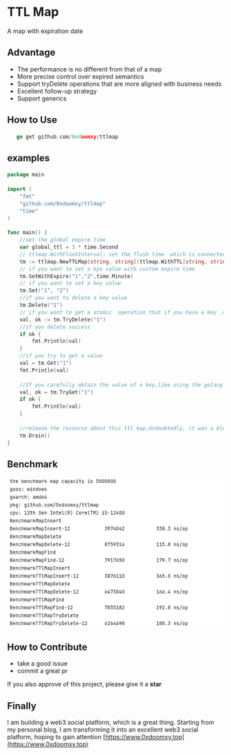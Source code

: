 # TTL Map 

A map with expiration date

## Advantage

+ The performance is no different from that of a map
+ More precise control over expired semantics
+ Support tryDelete operations that are more aligned with business needs
+ Excellent follow-up strategy
+ Support generics


## How to Use


```go
   go get github.com/0xdoomxy/ttlmap
```



## examples

```go
package main

import (
	"fmt"
	"github.com/0xdoomxy/ttlmap"
	"time"
)

func main() {
	//set the global expire time
	var global_ttl = 3 * time.Second
	// ttlmap.WithFlushInterval: set the flush time  which is connected with  delete the invalid key,value in  level map
	tm := ttlmap.NewTTLMap[string, string](ttlmap.WithTTL[string, string](global_ttl), ttlmap.WithFlushInterval[string, string](1*time.Second))
	// if you want to set a kye value with custom expire time 
	tm.SetWithExpire("1","2",time.Minute)
	// if you want to set a key value
	tm.Set("1", "2")
	//if you want to delete a key value
	tm.Delete("1")
	// if you want to get a atomic  operation that if you have a key ,delete and return it , else return nil
	val, ok := tm.TryDelete("1")
	//if you delete success
	if ok {
		fmt.Println(val)
	}
	//if you try to get a value
	val = tm.Get("1")
	fmt.Println(val)

	//If you carefully obtain the value of a key,like using the golang map: val,ok:=m[key]
	val, ok = tm.TryGet("1")
	if ok {
		fmt.Println(val)
	}

	//release the resource about this ttl map,Undoubtedly, it was a blocking operation, but it took very little time because it only released the value pointed to by the pointer
	tm.Drain()
}

```

## Benchmark

![img.png](images/benchmark.png)

## How to Contribute

+ take a good issue 
+ commit a great pr 

If you also approve of this project, please give it a **star** 

## Finally

I am building a web3 social platform, which is a great thing. Starting from my personal blog, I am transforming it into an excellent web3 social platform, hoping to gain attention [https://www.0xdoomxy.top](https://www.0xdoomxy.top)